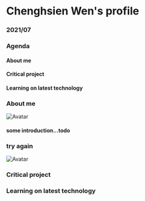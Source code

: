 # Chenghsien Wen's profile
### 2021/07



### Agenda
#### About me
#### Critical project
#### Learning on latest technology



### About me
![Avatar](https://media-exp1.licdn.com/dms/image/C5103AQG0soq09K4JcQ/profile-displayphoto-shrink_400_400/0/1524702609537?e=1631145600&v=beta&t=cICDwoXraOUK2otRXxtsHApyrZHzMBi6wwlGdN7iaRU)
#### some introduction...todo


### try again
![Avatar](mdoc-docs/resources/protrait.jpg)



### Critical project



### Learning on latest technology